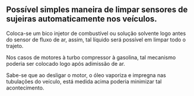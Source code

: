 ## Possível simples maneira de limpar sensores de sujeiras automaticamente nos veículos.

Coloca-se um bico injetor de combustível ou solução solvente logo antes do sensor de fluxo de ar, assim, tal líquido será possível em limpar todo o trajeto.

Nos casos de motores à turbo compressor à gasolina, tal mecanismo poderia ser colocado logo após adimissão de ar.

Sabe-se que ao desligar o motor, o óleo vaporiza e impregna nas tubulações do veículo, está medida acima poderia minimizar tal acontecimento.
